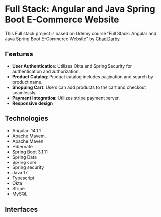 # Full Stack: Angular and Java Spring Boot E-Commerce Website

This Full stack project is based on Udemy course "Full Stack: Angular and Java Spring Boot E-Commerce Website"  by [Chad Darby](https://www.udemy.com/user/chaddarby2/)

## Features

- **User Authentication**: Utilizes Okta and Spring Security for authentication and authorization.
- **Product Catalog**: Product catalog includes pagination and search by product name.
- **Shopping Cart**: Users can add products to the cart and checkout seamlessly.
- **Payment Integration**: Utilizes stripe payment server.
- **Responsive design**

## Technologies 

- Angular: 14.1.1
- Apache Mavem.
- Apache Maven
- Hibernate
- Spring Boot 3.1.11
- Spring Data
- Spring core
- Spring security
- Java 17
- Typescript
- Okta
- Stripe
- MySQL

## Interfaces 
